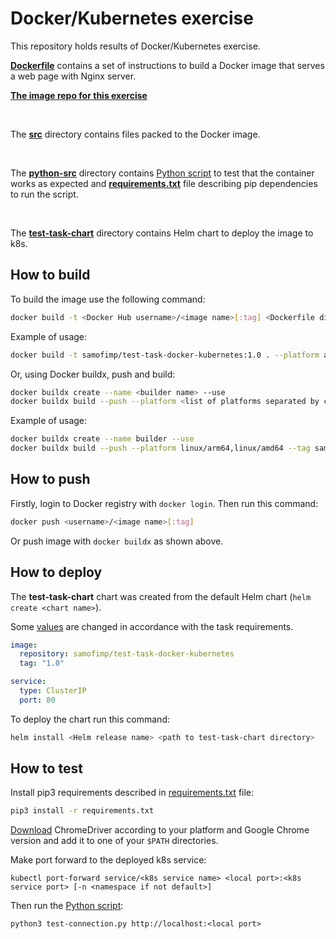# Docker/Kubernetes exercise

This repository holds results of Docker/Kubernetes exercise.

[**Dockerfile**](./Dockerfile) contains a set of instructions to build a Docker image that serves a web page with Nginx server.

[**The image repo for this exercise**](https://hub.docker.com/repository/docker/samofimp/test-task-docker-kubernetes)

<br>

The [**src**](./src/) directory contains files packed to the Docker image.

<br>

The [**python-src**](./python-src/) directory contains [Python script](./python-src/test-connection.py) to test that the container works as expected and [**requirements.txt**](./python-src/requirements.txt) file describing pip dependencies to run the script.

<br>

The [**test-task-chart**](./test-task-chart/) directory contains Helm chart to deploy the image to k8s.

## How to build

To build the image use the following command:
```bash
docker build -t <Docker Hub username>/<image name>[:tag] <Dockerfile directory> [--platform <platform name>]
```

Example of usage:
```bash
docker build -t samofimp/test-task-docker-kubernetes:1.0 . --platform amd64
```

Or, using Docker buildx, push and build:
```bash
docker buildx create --name <builder name> --use
docker buildx build --push --platform <list of platforms separated by comma> --tag <username>/<image name>:<tag> <Dockerfile directory>
```

Example of usage:
```bash
docker buildx create --name builder --use
docker buildx build --push --platform linux/arm64,linux/amd64 --tag samofimp/test-task-docker-kubernetes:1.0 .
```

## How to push

Firstly, login to Docker registry with ```docker login```. Then run this command:
```bash
docker push <username>/<image name>[:tag]
```

Or push image with ```docker buildx``` as shown above.

## How to deploy

The **test-task-chart** chart was created from the default Helm chart (```helm create <chart name>```).

Some [values](./test-task-chart/values.yaml) are changed in accordance with the task requirements.

```yaml
image:
  repository: samofimp/test-task-docker-kubernetes
  tag: "1.0"

service:
  type: ClusterIP
  port: 80
```

To deploy the chart run this command:
```bash
helm install <Helm release name> <path to test-task-chart directory> 
```

## How to test

Install pip3 requirements described in [requirements.txt](./python-src/requirements.txt) file:
```bash
pip3 install -r requirements.txt
```

[Download](https://chromedriver.chromium.org/downloads) ChromeDriver according to your platform and Google Chrome version and add it to one of your ```$PATH``` directories.

Make port forward to the deployed k8s service:
```
kubectl port-forward service/<k8s service name> <local port>:<k8s service port> [-n <namespace if not default>]
```

Then run the [Python script](./python-src/test-connection.py):
```
python3 test-connection.py http://localhost:<local port>
```
